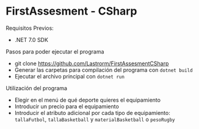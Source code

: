 # FirstAssesment - CSharp

Requisitos Previos:
- .NET 7.0 SDK

Pasos para poder ejecutar el programa

- git clone https://github.com/Lastrorm/FirstAssesmentCSharp
- Generar las carpetas para compilación del programa con ```dotnet build```
- Ejecutar el archivo principal con ```dotnet run```
  
Utilización del programa

- Elegir en el menú de qué deporte quieres el equipamiento
- Introducir un precio para el equipamiento
- Introducir el atributo adicional por cada tipo de equipamiento: ```tallaFutbol```, ```tallaBasketball``` y ```materialBasketball``` o ```pesoRugby```